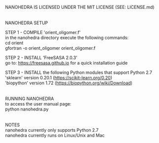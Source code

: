 NANOHEDRA IS LICENSED UNDER THE MIT LICENSE (SEE: LICENSE.md)  
<br>
<br>
NANOHEDRA SETUP  
   
STEP 1 - COMPILE 'orient_oligomer.f'  
in the nanohedra directory execute the following commands:  
cd orient  
gfortran -o orient_oligomer orient_oligomer.f  
  
STEP 2 - INSTALL 'FreeSASA 2.0.3'  
go to: https://freesasa.github.io for a quick installation guide  
  
STEP 3 - INSTALL the following Python modules that support Python 2.7  
'sklearn' version 0.20.1 (https://scikit-learn.org/0.20)  
'biopython' version 1.72 (https://biopython.org/wiki/Download)  
<br>
<br>
RUNNING NANOHEDRA  
to access the user manual page:  
python nanohedra.py    
<br>
<br>
NOTES  
nanohedra currently only supports Python 2.7  
nanohedra currently runs on Linux/Unix and Mac  
  
  
  
